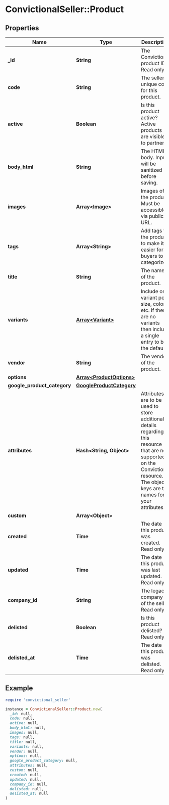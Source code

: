 # ConvictionalSeller::Product

## Properties

| Name | Type | Description | Notes |
| ---- | ---- | ----------- | ----- |
| **_id** | **String** | The Convictional product ID. Read only. | [optional] |
| **code** | **String** | The seller&#39;s unique code for this product. |  |
| **active** | **Boolean** | Is this product active? Active products are visible to partners. | [optional] |
| **body_html** | **String** | The HTML body. Input will be sanitized before saving. | [optional] |
| **images** | [**Array&lt;Image&gt;**](Image.md) | Images of the product. Must be accessible via public URL. | [optional] |
| **tags** | **Array&lt;String&gt;** | Add tags to the product to make it easier for buyers to categorize. | [optional] |
| **title** | **String** | The name of the product. |  |
| **variants** | [**Array&lt;Variant&gt;**](Variant.md) | Include one variant per size, color, etc. If there are no variants then include a single entry to be the default. |  |
| **vendor** | **String** | The vendor of the product. | [optional] |
| **options** | [**Array&lt;ProductOptions&gt;**](ProductOptions.md) |  | [optional] |
| **google_product_category** | [**GoogleProductCategory**](GoogleProductCategory.md) |  | [optional] |
| **attributes** | **Hash&lt;String, Object&gt;** | Attributes are to be used to store additional details regarding this resource that are not supported on the Convictional resource. The object keys are the names for your attributes. | [optional] |
| **custom** | **Array&lt;Object&gt;** |  | [optional] |
| **created** | **Time** | The date this product was created. Read only. | [optional] |
| **updated** | **Time** | The date this product was last updated. Read only. | [optional] |
| **company_id** | **String** | The legacy company ID of the seller. Read only. | [optional] |
| **delisted** | **Boolean** | Is this product delisted? Read only. | [optional] |
| **delisted_at** | **Time** | The date this product was delisted. Read only. | [optional] |

## Example

```ruby
require 'convictional_seller'

instance = ConvictionalSeller::Product.new(
  _id: null,
  code: null,
  active: null,
  body_html: null,
  images: null,
  tags: null,
  title: null,
  variants: null,
  vendor: null,
  options: null,
  google_product_category: null,
  attributes: null,
  custom: null,
  created: null,
  updated: null,
  company_id: null,
  delisted: null,
  delisted_at: null
)
```

